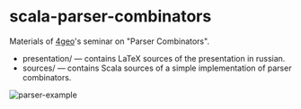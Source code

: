 # scala-parser-combinators #

Materials of [4geo](https://github.com/4geo/)'s seminar on "Parser Combinators".

* presentation/ — contains LaTeX sources of the presentation in
  russian.
* sources/ — contains Scala sources of a simple implementation of
  parser combinators.

![parser-example](https://raw.github.com/rexim/scala-parser-combinators/master/parser-example.png)
